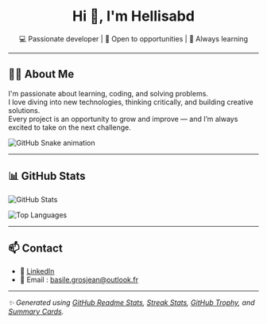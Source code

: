 <h1 align="center">Hi 👋, I'm Hellisabd</h1>
<p align="center">💻 Passionate developer | 🚀 Open to opportunities | 🧠 Always learning</p>

---

## 👨‍💻 About Me

I'm passionate about learning, coding, and solving problems.  
I love diving into new technologies, thinking critically, and building creative solutions.  
Every project is an opportunity to grow and improve — and I’m always excited to take on the next challenge.

![GitHub Snake animation](https://hellisabd.github.io/GameOfLife/only-svg/github-contribution-grid-snake-dark.svg)

---


## 📊 GitHub Stats

![GitHub Stats](https://github-readme-stats.vercel.app/api?username=Hellisabd&show_icons=true&include_all_commits=true&count_private=true&theme=dracula)

![Top Languages](https://github-readme-stats.vercel.app/api/top-langs/?username=Hellisabd&layout=compact&theme=dracula)

---

## 📫 Contact

- 💼 [LinkedIn](https://www.linkedin.com/in/basile-grosjean-60b69a280/)
- 📧 Email : basile.grosjean@outlook.fr

---

*✨ Generated using [GitHub Readme Stats](https://github.com/anuraghazra/github-readme-stats), [Streak Stats](https://github.com/DenverCoder1/github-readme-streak-stats), [GitHub Trophy](https://github.com/ryo-ma/github-profile-trophy), and [Summary Cards](https://github.com/vn7n24fzkq/github-profile-summary-cards).*
